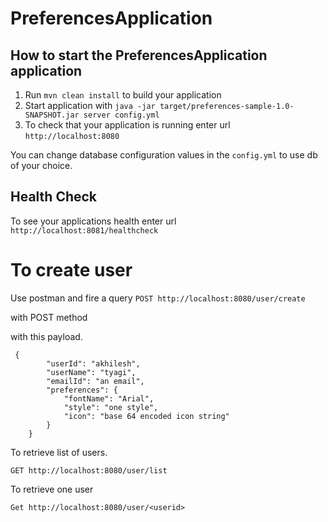 # PreferencesApplication

How to start the PreferencesApplication application
---

1. Run `mvn clean install` to build your application
1. Start application with `java -jar target/preferences-sample-1.0-SNAPSHOT.jar server config.yml`
1. To check that your application is running enter url `http://localhost:8080`

You can change database configuration values in the `config.yml` to use db of your choice.

Health Check
---

To see your applications health enter url `http://localhost:8081/healthcheck`

# To create user

Use postman and fire a query
`POST http://localhost:8080/user/create`

with POST method

with this payload.

```
 {
        "userId": "akhilesh",
        "userName": "tyagi",
        "emailId": "an email",
        "preferences": {
        	"fontName": "Arial",
        	"style": "one style",
        	"icon": "base 64 encoded icon string"
        }
    }
```

To retrieve list of users.

`GET http://localhost:8080/user/list`

To retrieve one  user

`Get http://localhost:8080/user/<userid>`
